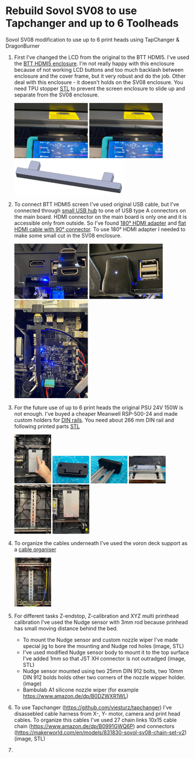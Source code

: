 # Rebuild Sovol SV08 to use Tapchanger and up to 6 Toolheads
Sovol SV08 modification to use up to 6 print heads using TapChanger &amp; DragonBurner

1. First I've changed the LCD from the original to the BTT HDMI5. I've used the [BTT HDMI5 enclosure](https://www.printables.com/model/946297-sovol-sv08-btt-hdmi-5-v12-enclosure-compatible). I'm not really happy with this enclosure because of not working LCD buttons and too much backlash between enclosure and the cover frame, but it very robust and do the job. Other deal with this enclosure - it doesn't holds on the SV08 enclosure. You need TPU stopper [STL](https://github.com/dgo42/sv08-tapchanger/tree/main/stls/display) to prevent the screen enclosure to slide up and separate from the SV08 enclosure.

   [<img src="https://github.com/dgo42/sv08-tapchanger/blob/main/photos/display/TPU-stopper%201.jpg?raw=true" width="200">](https://github.com/dgo42/sv08-tapchanger/tree/main/photos/display/TPU-stopper%201.jpg?raw=true)
   [<img src="https://github.com/dgo42/sv08-tapchanger/blob/main/photos/display/TPU-stopper%201.jpg?raw=true" width="200">](https://github.com/dgo42/sv08-tapchanger/tree/main/photos/display/TPU-stopper%201.jpg?raw=true)
   [<img src="https://github.com/dgo42/sv08-tapchanger/blob/main/photos/display/Display%20stoper.png?raw=true" width="300">](https://github.com/dgo42/sv08-tapchanger/tree/main/photos/display/Display%20stoper.png?raw=true)
2. To connect BTT HDMI5 screen I've used original USB cable, but I've connected through [small USB hub](https://www.amazon.de/dp/B0BMXDGSGS) to one of USB type A connectors on the main board. HDMI connector on the main board is only one and it is accessible only from outside. So I've found [180° HDMI adapter](https://www.amazon.de/dp/B0C9DV6ZS) and [flat HDMI cable with 90° connector](https://www.amazon.de/dp/B07R4CPX7V). To use 180° HDMI adapter I needed to make some small cut in the SV08 enclosure.

   [<img src="https://github.com/dgo42/sv08-tapchanger/blob/main/photos/HDMI/HDMI-adapter%201.jpg?raw=true" width="200">](https://github.com/dgo42/sv08-tapchanger/tree/main/photos/HDMI/HDMI-adapter%201.jpg?raw=true)
   [<img src="https://github.com/dgo42/sv08-tapchanger/blob/main/photos/HDMI/HDMI-adapter%202.jpg?raw=true" width="200">](https://github.com/dgo42/sv08-tapchanger/tree/main/photos/HDMI/HDMI-adapter%202.jpg?raw=true)
   [<img src="https://github.com/dgo42/sv08-tapchanger/blob/main/photos/HDMI/HDMI-adapter%203.jpg?raw=true" width="200">](https://github.com/dgo42/sv08-tapchanger/tree/main/photos/HDMI/HDMI-adapter%203.jpg?raw=true)
3. For the future use of up to 6 print heads the original PSU 24V 150W is not enough. I've buyed a cheaper Meanwell RSP-500-24 and made custom holders for [DIN rails](https://www.amazon.de/dp/B09VQ6KJ6H). You need about 266 mm DIN rail and following printed parts [STL](https://github.com/dgo42/sv08-tapchanger/tree/main/stls/psu-mount)

   [<img src="https://github.com/dgo42/sv08-tapchanger/blob/main/photos/psu-mount/psu-mount%201.jpg?raw=true" width="100">](https://github.com/dgo42/sv08-tapchanger/tree/main/photos/psu-mount/psu-mount%201.jpg?raw=true)
   [<img src="https://github.com/dgo42/sv08-tapchanger/blob/main/photos/psu-mount/psu-mount%202.jpg?raw=true" width="100">](https://github.com/dgo42/sv08-tapchanger/tree/main/photos/psu-mount/psu-mount%202.jpg?raw=true)
   [<img src="https://github.com/dgo42/sv08-tapchanger/blob/main/photos/psu-mount/psu-mount%203.jpg?raw=true" width="100">](https://github.com/dgo42/sv08-tapchanger/tree/main/photos/psu-mount/psu-mount%203.jpg?raw=true)
   [<img src="https://github.com/dgo42/sv08-tapchanger/blob/main/photos/psu-mount/psu-mount%204.jpg?raw=true" width="100">](https://github.com/dgo42/sv08-tapchanger/tree/main/photos/psu-mount/psu-mount%204.jpg?raw=true)
   [<img src="https://github.com/dgo42/sv08-tapchanger/blob/main/photos/psu-mount/psu-mount%205.jpg?raw=true" width="100">](https://github.com/dgo42/sv08-tapchanger/tree/main/photos/psu-mount/psu-mount%205.jpg?raw=true)
   [<img src="https://github.com/dgo42/sv08-tapchanger/blob/main/photos/psu-mount/psu-mount%206.jpg?raw=true" width="100">](https://github.com/dgo42/sv08-tapchanger/tree/main/photos/psu-mount/psu-mount%206.jpg?raw=true)
4. To organize the cables underneath I've used the voron deck support as a [cable organiser](https://github.com/dgo42/sv08-tapchanger/tree/main/stls/panels/cable-organiser_x4.stl)

   [<img src="https://github.com/dgo42/sv08-tapchanger/blob/main/photos/panels/cable-organiser.jpg?raw=true" width="100">](https://github.com/dgo42/sv08-tapchanger/tree/main/photos/panels/cable-organiser.jpg?raw=true)
5. For different tasks Z-endstop, Z-calibration and XYZ multi printhead calibration I've used the Nudge sensor with 3mm rod because prinhead has small moving distance behind the bed.
   * To mount the Nudge sensor and custom nozzle wiper I've made special jig to bore the mounting and Nudge rod holes (image, STL)
   * I've used modified Nudge sensor body to mount it to the top surface I've added 1mm so that JST XH connector is not outradged (image, STL)
   * Nudge sensor mounted using two 25mm DIN 912 bolts, two 10mm DIN 912 bolds holds other two corners of the nozzle wipper holder. (image)
   * Bambulab A1 silicone nozzle wiper (for example https://www.amazon.de/dp/B0DZWXR1WL)
6. To use Tapchanger (https://github.com/viesturz/tapchanger) I've disassebled cable harness from X-, Y- motor, camera and print head cables. To organize this cables I've used 27 chain links 10x15 cable chain (https://www.amazon.de/dp/B0991GWQ6P) and connectors (https://makerworld.com/en/models/831830-sovol-sv08-chain-set-v2) (image, STL)
7. 
